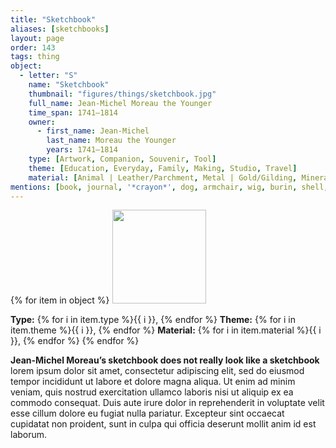 ```yaml
---
title: "Sketchbook"
aliases: [sketchbooks]
layout: page
order: 143
tags: thing
object:
  - letter: "S"
    name: "Sketchbook"
    thumbnail: "figures/things/sketchbook.jpg"
    full_name: Jean-Michel Moreau the Younger
    time_span: 1741–1814
    owner:
      - first_name: Jean-Michel
        last_name: Moreau the Younger
        years: 1741–1814
    type: [Artwork, Companion, Souvenir, Tool]
    theme: [Education, Everyday, Family, Making, Studio, Travel]
    material: [Animal | Leather/Parchment, Metal | Gold/Gilding, Mineral | Chalk, Synthetic Materials | Paper]
mentions: [book, journal, '*crayon*', dog, armchair, wig, burin, shell, camera obscura, picture, votive, order book]
---
```


{% for item in object %}
<img src="/_assets/images/{{ item.thumbnail }}" width="150"/>

**Type:** {% for i in item.type %}{{ i }}, {% endfor %}
**Theme:** {% for i in item.theme %}{{ i }}, {% endfor %}
**Material:** {% for i in item.material %}{{ i }}, {% endfor %}
{% endfor %}

**Jean-Michel Moreau’s sketchbook does not really look like a sketchbook** lorem ipsum dolor sit amet, consectetur adipiscing elit, sed do eiusmod tempor incididunt ut labore et dolore magna aliqua. Ut enim ad minim veniam, quis nostrud exercitation ullamco laboris nisi ut aliquip ex ea commodo consequat. Duis aute irure dolor in reprehenderit in voluptate velit esse cillum dolore eu fugiat nulla pariatur. Excepteur sint occaecat cupidatat non proident, sunt in culpa qui officia deserunt mollit anim id est laborum.